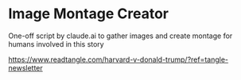 # Image Montage Creator


One-off script by claude.ai to gather images and create montage for humans involved in this story

https://www.readtangle.com/harvard-v-donald-trump/?ref=tangle-newsletter

